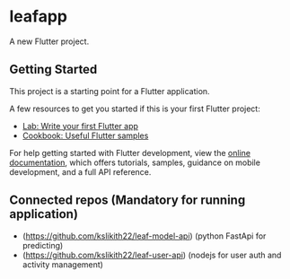 # leafapp

A new Flutter project.

## Getting Started

This project is a starting point for a Flutter application.

A few resources to get you started if this is your first Flutter project:

- [Lab: Write your first Flutter app](https://docs.flutter.dev/get-started/codelab)
- [Cookbook: Useful Flutter samples](https://docs.flutter.dev/cookbook)

For help getting started with Flutter development, view the
[online documentation](https://docs.flutter.dev/), which offers tutorials,
samples, guidance on mobile development, and a full API reference.

## Connected repos (Mandatory for running application)

- (https://github.com/kslikith22/leaf-model-api)   (python FastApi for predicting)
- (https://github.com/kslikith22/leaf-user-api)   (nodejs for user auth and activity management)


